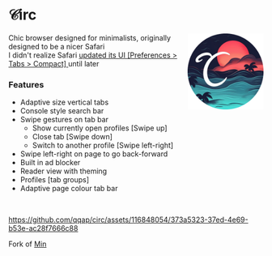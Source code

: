 # 𝒞irc

<img align="right" src="circ_logo.png" height="150px" alt="A cursive C against the backdrop of the beach">

Chic browser designed for minimalists, originally designed to be a nicer Safari <br>
I didn't realize Safari [updated its UI [Preferences > Tabs > Compact] ](https://www.youtube.com/watch?v=0TD96VTf0Xs&t=5267s) until later

### Features

- Adaptive size vertical tabs
- Console style search bar
- Swipe gestures on tab bar
  - Show currently open profiles [Swipe up]
  - Close tab [Swipe down]
  - Switch to another profile [Swipe left-right] 
- Swipe left-right on page to go back-forward 
- Built in ad blocker
- Reader view with theming
- Profiles [tab groups]
- Adaptive page colour tab bar
<br>

https://github.com/qqap/circ/assets/116848054/373a5323-37ed-4e69-b53e-ac28f7666c88

Fork of [Min](https://github.com/minbrowser/min)

